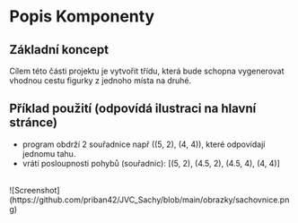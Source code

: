 # Popis Komponenty

## Základní koncept

Cílem této části projektu je vytvořit třídu, která bude schopna vygenerovat vhodnou cestu figurky z jednoho místa na druhé.

## Příklad použití (odpovídá ilustraci na hlavní stránce)
* program obdrží 2 souřadnice např ((5, 2), (4, 4)), které odpovídají jednomu tahu.
* vrátí posloupnosti pohybů (souřadnic): [(5, 2), (4.5, 2), (4.5, 4), (4, 4)]
<br>
![Screenshot](https://github.com/priban42/JVC_Sachy/blob/main/obrazky/sachovnice.png)
